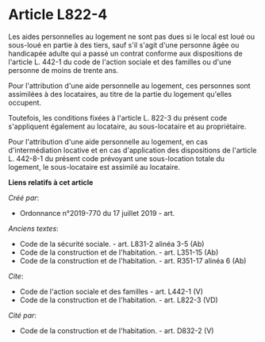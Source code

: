 # Article L822-4

Les aides personnelles au logement ne sont pas dues si le local est loué ou sous-loué en partie à des tiers, sauf s'il s'agit
d'une personne âgée ou handicapée adulte qui a passé un contrat conforme aux dispositions de l'article L. 442-1 du code de
l'action sociale et des familles ou d'une personne de moins de trente ans. 

Pour l'attribution d'une aide personnelle au logement, ces personnes sont assimilées à des locataires, au titre de la partie
du logement qu'elles occupent. 

Toutefois, les conditions fixées à l'article L. 822-3 du présent code s'appliquent également au locataire, au sous-locataire
et au propriétaire. 

Pour l'attribution d'une aide personnelle au logement, en cas d'intermédiation locative et en cas d'application des
dispositions de l'article L. 442-8-1 du présent code prévoyant une sous-location totale du logement, le sous-locataire est
assimilé au locataire.

**Liens relatifs à cet article**

_Créé par_:

  - Ordonnance n°2019-770 du 17 juillet 2019 - art.

_Anciens textes_:

  - Code de la sécurité sociale. - art. L831-2 alinéa 3-5 (Ab)
  - Code de la construction et de l'habitation. - art. L351-15 (Ab)
  - Code de la construction et de l'habitation. - art. R351-17 alinéa 6 (Ab)

_Cite_:

  - Code de l'action sociale et des familles - art. L442-1 (V)
  - Code de la construction et de l'habitation. - art. L822-3 (VD)

_Cité par_:

  - Code de la construction et de l'habitation. - art. D832-2 (V)
